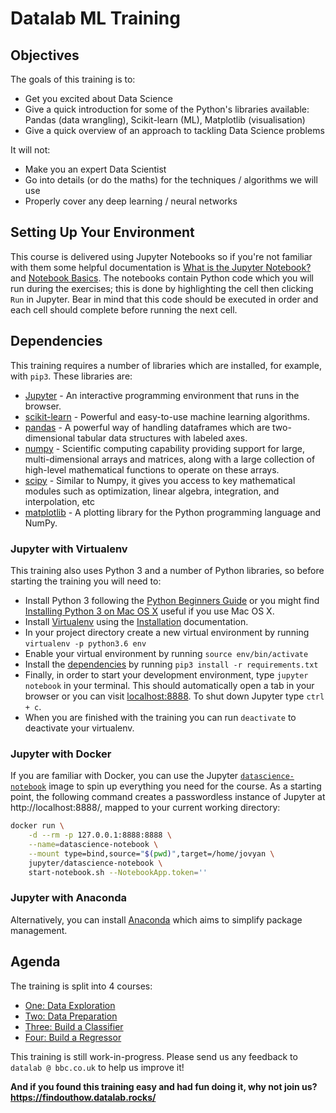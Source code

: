 # Datalab ML Training

## Objectives
The goals of this training is to:
- Get you excited about Data Science
- Give a quick introduction for some of the Python's libraries available: Pandas (data wrangling), Scikit-learn (ML), Matplotlib (visualisation)
- Give a quick overview of an approach to tackling Data Science problems

It will not:
- Make you an expert Data Scientist
- Go into details (or do the maths) for the techniques / algorithms we will use
- Properly cover any deep learning / neural networks

## Setting Up Your Environment
This course is delivered using Jupyter Notebooks so if you're not familiar with them some helpful documentation is [What is the Jupyter Notebook?](http://jupyter-notebook-beginner-guide.readthedocs.io/en/latest/what_is_jupyter.html) and [Notebook Basics](http://jupyter-notebook.readthedocs.io/en/stable/examples/Notebook/Notebook%20Basics.html).
The notebooks contain Python code which you will run during the exercises; this is done by highlighting the cell then
clicking `Run` in Jupyter. Bear in mind that this code should be executed in order and each cell should complete before running the next cell.

## Dependencies
This training requires a number of libraries which are installed, for example, with `pip3`. These libraries are:
- [Jupyter](http://jupyter.org/) - An interactive programming environment that runs in the browser.
- [scikit-learn](http://scikit-learn.org/) - Powerful and easy-to-use machine learning algorithms.
- [pandas](https://pandas.pydata.org/) - A powerful way of handling dataframes which are two-dimensional tabular data structures with labeled axes.
- [numpy](http://www.numpy.org/) - Scientific computing capability providing support for large, multi-dimensional arrays and matrices, along with a large collection of high-level mathematical functions to operate on these arrays.
- [scipy](https://www.scipy.org/) - Similar to Numpy, it gives you access to key mathematical modules such as optimization, linear algebra, integration, and interpolation, etc
- [matplotlib](https://matplotlib.org/) - A plotting library for the Python programming language and NumPy.

### Jupyter with Virtualenv
This training also uses Python 3 and a number of Python libraries, so before starting the training you will need to:
- Install Python 3 following the [Python Beginners Guide](https://wiki.python.org/moin/BeginnersGuide/Download) or you might find [Installing Python 3 on Mac OS X](http://docs.python-guide.org/en/latest/starting/install3/osx/) useful if you use Mac OS X.
- Install [Virtualenv](https://virtualenv.pypa.io) using the [Installation](https://virtualenv.pypa.io/en/stable/installation/) documentation.
- In your project directory create a new virtual environment by running `virtualenv -p python3.6 env`
- Enable your virtual environment by running `source env/bin/activate`
- Install the [dependencies](#dependencies) by running `pip3 install -r requirements.txt`
- Finally, in order to start your development environment, type `jupyter notebook` in your terminal. This should automatically open a tab in your browser or you can visit [localhost:8888](http://localhost:8888/). To shut down Jupyter type `ctrl + c`.
- When you are finished with the training you can run `deactivate` to deactivate your virtualenv.

### Jupyter with Docker
If you are familiar with Docker, you can use the Jupyter [`datascience-notebook`](https://hub.docker.com/r/jupyter/datascience-notebook/) image to spin up everything you need for the course. As a starting point, the following command creates a passwordless instance of Jupyter at http://localhost:8888/, mapped to your current working directory:

```bash
docker run \
    -d --rm -p 127.0.0.1:8888:8888 \
    --name=datascience-notebook \
    --mount type=bind,source="$(pwd)",target=/home/jovyan \
    jupyter/datascience-notebook \
    start-notebook.sh --NotebookApp.token=''
```

### Jupyter with Anaconda
Alternatively, you can install [Anaconda](https://www.anaconda.com/download/#macos) which aims to simplify package management.

## Agenda
The training is split into 4 courses:
- [One: Data Exploration](iPlayerForecast_course1.ipynb)
- [Two: Data Preparation](iPlayerForecast_course2.ipynb)
- [Three: Build a Classifier](iPlayerForecast_course3.ipynb)
- [Four: Build a Regressor](iPlayerForecast_course4.ipynb)

This training is still work-in-progress. Please send us any feedback to `datalab @ bbc.co.uk` to help us improve it!

**And if you found this training easy and had fun doing it, why not join us? https://findouthow.datalab.rocks/** 
